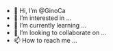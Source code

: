 - 👋 Hi, I’m @GinoCa
- 👀 I’m interested in ...
- 🌱 I’m currently learning ...
- 💞️ I’m looking to collaborate on ...
- 📫 How to reach me ...

<!---
GinoCa/GinoCa is a ✨ special ✨ repository because its `README.md` (this file) appears on your GitHub profile.
You can click the Preview link to take a look at your changes.
--->
